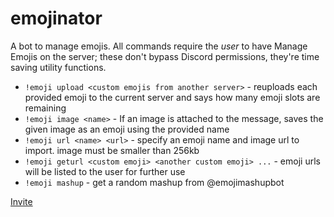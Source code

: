 emojinator
==========

A bot to manage emojis. All commands require the *user* to have Manage Emojis on the server; these don't bypass Discord permissions, they're time saving utility functions.

* `!emoji upload <custom emojis from another server>` - reuploads each provided emoji to the current server and says how many emoji slots are remaining
* `!emoji image <name>` - If an image is attached to the message, saves the given image as an emoji using the provided name
* `!emoji url <name> <url>` - specify an emoji name and image url to import. image must be smaller than 256kb
* `!emoji geturl <custom emoji> <another custom emoji> ...` - emoji urls will be listed to the user for further use
* `!emoji mashup` - get a random mashup from @emojimashupbot

[Invite](https://discord.com/oauth2/authorize?client_id=705796374532325416&scope=bot&permissions=1073743872)

